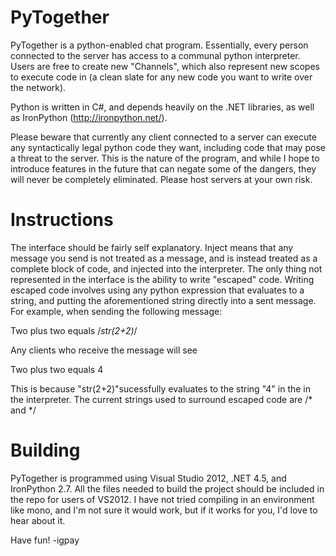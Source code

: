 PyTogether
==========

PyTogether is a python-enabled chat program. Essentially, every person connected to the server has access to a communal python interpreter. Users are free to create new "Channels", which also represent new scopes to execute code in (a clean slate for any new code you want to write over the network).

Python is written in C#, and depends heavily on the .NET libraries, as well as IronPython (http://ironpython.net/).

Please beware that currently any client connected to a server can execute any syntactically legal python code they want, including code that may pose a threat to the server. This is the nature of the program, and while I hope to introduce features in the future that can negate some of the dangers, they will never be completely eliminated. Please host servers at your own risk.

Instructions
==========

The interface should be fairly self explanatory. Inject means that any message you send is not treated as a message, and is instead treated as a complete block of code, and injected into the interpreter. The only thing not represented in the interface is the ability to write "escaped" code. Writing escaped code involves using any python expression that evaluates to a string, and putting the aforementioned string directly into a sent message. For example, when sending the following message:

Two plus two equals /*str(2+2)*/

Any clients who receive the message will see

Two plus two equals 4

This is because "str(2+2)"sucessfully evaluates to the string "4" in the in the interpreter. The current strings used to surround escaped code are /* and */

Building
==========

PyTogether is programmed using Visual Studio 2012, .NET 4.5, and IronPython 2.7. All the files needed to build the project should be included in the repo for users of VS2012. I have not tried compiling in an environment like mono, and I'm not sure it would work, but if it works for you, I'd love to hear about it.

Have fun!
-igpay
